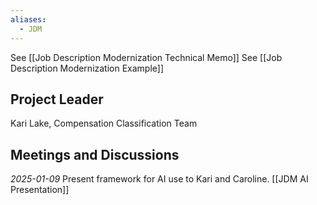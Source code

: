 ```yaml
---
aliases:
  - JDM
---
```


See [[Job Description Modernization Technical Memo]]
See [[Job Description Modernization Example]]

## Project Leader
Kari Lake, Compensation Classification Team

## Meetings and Discussions
*2025-01-09* Present framework for AI use to Kari and Caroline. [[JDM AI Presentation]]

